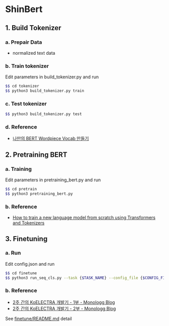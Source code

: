 # ShinBert

## 1. Build Tokenizer

### a. Prepair Data

- normalized text data

### b. Train tokenizer

Edit parameters in build_tokenizer.py and run

```bash
$$ cd tokenizer
$$ python3 build_tokenizer.py train
```

### c. Test tokenizer

```bash
$$ python3 build_tokenizer.py test
```

### d. Reference

- [나만의 BERT Wordpiece Vocab 만들기](https://monologg.kr/2020/04/27/wordpiece-vocab/)

## 2. Pretraining BERT

### a. Training

Edit parameters in pretraining_bert.py and run

```bash
$$ cd pretrain
$$ python3 pretraining_bert.py
```

### b. Reference

- [How to train a new language model from scratch using Transformers and Tokenizers](https://huggingface.co/blog/how-to-train)

## 3. Finetuning

### a. Run

Edit config.json and run

```bash
$$ cd finetune
$$ python3 run_seq_cls.py --task {$TASK_NAME} --config_file {$CONFIG_FILE}
```

### b. Reference

- [2주 간의 KoELECTRA 개발기 - 1부 - Monologg Blog](https://monologg.kr/2020/05/02/koelectra-part1/)
- [2주 간의 KoELECTRA 개발기 - 2부 - Monologg Blog](https://monologg.kr/2020/05/02/koelectra-part2/)

See [finetune/README.md](finetune/README.md) detail

